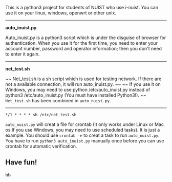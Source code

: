 This is a python3 project for students of NUIST who use i-nuist.
You can use it on your linux, windows, openwrt or other unix.


----------

**auto_inuist.py**

Auto_inuist.py is a python3 script which is under the disguise of browser for authentication.
When you use it for the first time, you need to enter your account number, password and operator information; then you don't need to enter it again.

----------

**net_test.sh**

~~ Net_test.sh is a sh script which is used for testing network. If there are not a available connection, it will run auto_inuist.py. ~~
~~ If you use it on Windows, you may need to use python /etc/auto_inuist.py instead of python3 /etc/auto_inuist.py (You must have installed Python3!). ~~
`Net_test.sh` has been combined in `auto_nuist.py`.


----------

    */1 * * * * sh /etc/net_test.sh

`auto_nuist.py` will creat a file for crontab (It only works under Linux or Mac os.If you use Windows, you may need to use scheduled tasks). It is just a example. You should use `crontab -e` to creat a task to run `auto_nuist.py`.
You have to run `python3 auto_inuist.py` manually once before you can use crontab for automatic verification.

## Have fun!

~~hh~~